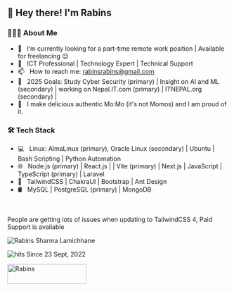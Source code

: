 <h2>👋 Hey there! I'm Rabins</h2>

<h3> 👨🏻‍💻 About Me </h3>

- 🔭 &nbsp; I’m currently looking for a part-time remote work position | Available for freelancing 😉
- 🤔 &nbsp; ICT Professional | Technology Expert | Technical Support
- 📫 &nbsp; How to reach me: rabinsrabins@gmail.com
- 🥅 &nbsp; 2025 Goals: Study Cyber Security (primary) | Insight on AI and ML (secondary) | working on Nepal.IT.com (primary) | ITNEPAL.org (secondary) |
- 🥟 &nbsp; I make delicious authentic Mo:Mo (it's not Momos) and I am proud of it.

<h3> 🛠 Tech Stack </h3>

- 💻 &nbsp; Linux: AlmaLinux (primary), Oracle Linux (secondary) | Ubuntu | Bash Scripting | Python Automation
- 🌐 &nbsp; Node.js  (primary) | React.js | | Vite (primary) | Next.js | JavaScript | TypeScript (primary) | Laravel
- 💈 &nbsp; TailwindCSS | ChakraUI | Bootstrap | Ant Design
- 🛢 &nbsp; MySQL | PostgreSQL  (primary) | MongoDB

<br/>

<p> People are getting lots of issues when updating to TailwindCSS 4, Paid Support is available</p>



<p><img align="center" src="https://github-readme-streak-stats.herokuapp.com/?user=rabinsxp&" alt="Rabins Sharma Lamichhane" /></p>

![hits](https://visitor-badge.laobi.icu/badge?page_id=rabinsxp) Since 23 Sept, 2022

<p>
<a href="https://www.buymeacoffee.com/rabins"> <img align="left" src="https://cdn.buymeacoffee.com/buttons/v2/default-yellow.png" height="45" width="180" alt="Rabins" /></a>
</p>
<!--
**rabinsxp/rabinsxp** is a ✨ _special_ ✨ repository because its `README.md` (this file) appears on your GitHub profile.

Here are some ideas to get you started:

- 🔭 I’m working on Host Mario, an ultimate web hosting automation solution.
- 🌱 I’m currently learning ...
- 👯 I’m looking to collaborate on ...
- 🤔 I’m looking for help with ...
- 💬 Ask me about ...
- 📫 How to reach me: ...
- 😄 Pronouns: ...
- ⚡ Fun fact: ...
-->
